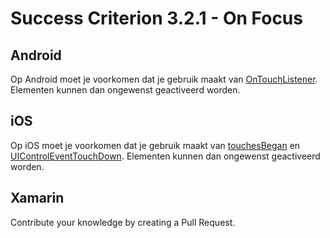# Success Criterion 3.2.1 - On Focus

## Android

Op Android moet je voorkomen dat je gebruik maakt van [OnTouchListener](https://developer.android.com/reference/android/view/View.OnTouchListener). Elementen kunnen dan ongewenst geactiveerd worden.

## iOS

Op iOS moet je voorkomen dat je gebruik maakt van [touchesBegan](https://developer.apple.com/documentation/uikit/uiresponder/1621142-touchesbegan) en [UIControlEventTouchDown](https://developer.apple.com/documentation/uikit/uicontrolevents/uicontroleventtouchdown). Elementen kunnen dan ongewenst geactiveerd worden.

## Xamarin

Contribute your knowledge by creating a Pull Request.
